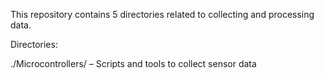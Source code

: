 This repository contains 5 directories related to collecting and processing data.

Directories:

./Microcontrollers/ – Scripts and tools to collect sensor data
